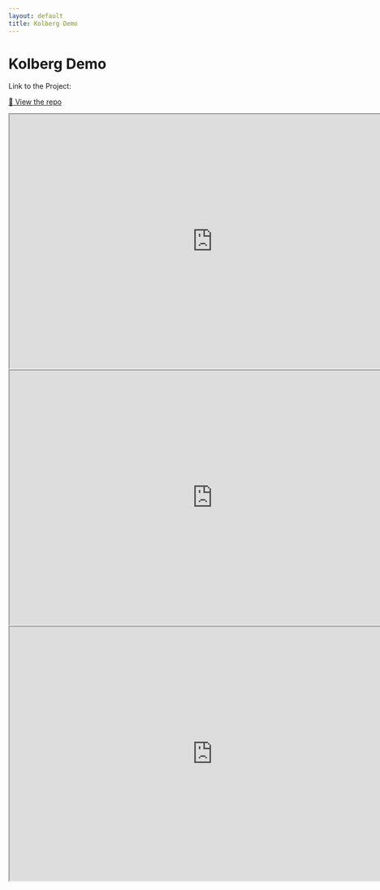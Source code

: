 ```yaml
---
layout: default
title: Kolberg Demo
---
```


# Kolberg Demo

Link to the Project:

[🔗 View the repo](https://github.com/annamatuszewska/kolberg-demo#)

  <iframe
    width="800"
    height="500"
    src="https://www.youtube-nocookie.com/embed/KkT90Whydng"
    title="Kolberg Demo - Subcollections Comparison"
    allowfullscreen
  ></iframe>

  <iframe
    width="800"
    height="500"
    src="https://www.youtube-nocookie.com/embed/MHrSAGlb6tQ"
    title="Kolberg Demo - Melodic Analysis"
    allowfullscreen
  ></iframe>
  
  <iframe
    width="800"
    height="500"
    src="https://www.youtube-nocookie.com/embed/5lZCtsznAZE"
    title="Kolberg Demo - Rhythmical Analysis"
    allowfullscreen
  ></iframe>